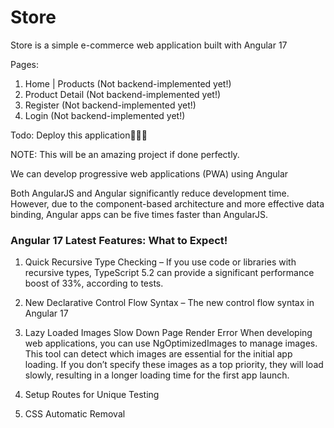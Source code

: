 # Store

Store is a simple e-commerce web application built with Angular 17

Pages:
1. Home | Products (Not backend-implemented yet!)
2. Product Detail (Not backend-implemented yet!)
3. Register (Not backend-implemented yet!)
4. Login (Not backend-implemented yet!)

Todo: Deploy this application🐱‍👤🚀

NOTE: This will be an amazing project if done perfectly.

We can develop progressive web applications (PWA) using Angular

Both AngularJS and Angular significantly reduce development time. However, due to the component-based architecture and more effective data binding, 
Angular apps can be five times faster than AngularJS.

### Angular 17 Latest Features: What to Expect!
1. Quick Recursive Type Checking – If you use code or libraries with recursive types, TypeScript 5.2 can provide a significant performance boost of 33%, according to tests.

2. New Declarative Control Flow Syntax – The new control flow syntax in Angular 17

3. Lazy Loaded Images Slow Down Page Render Error 
When developing web applications, you can use NgOptimizedImages to manage images. This tool can detect which images are essential for the initial app loading. If you don’t specify these images as a top priority, they will load slowly, resulting in a longer loading time for the first app launch.

4. Setup Routes for Unique Testing

5. CSS Automatic Removal



